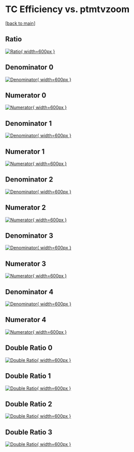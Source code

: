 # TC Efficiency vs. ptmtvzoom

[[back to main](./)]



## Ratio

[![Ratio](../mtv/var/TC_loweta_0_0_eff_ptmtvzoom.png){ width=600px }](../mtv/var/TC_loweta_0_0_eff_ptmtvzoom.pdf)

## Denominator 0

[![Denominator](../mtv/den/TC_loweta_0_0_eff_ptmtvzoom_den0.png){ width=600px }](../mtv/den/TC_loweta_0_0_eff_ptmtvzoom_den0.pdf)

## Numerator 0

[![Numerator](../mtv/num/TC_loweta_0_0_eff_ptmtvzoom_num0.png){ width=600px }](../mtv/num/TC_loweta_0_0_eff_ptmtvzoom_num0.pdf)

## Denominator 1

[![Denominator](../mtv/den/TC_loweta_0_0_eff_ptmtvzoom_den1.png){ width=600px }](../mtv/den/TC_loweta_0_0_eff_ptmtvzoom_den1.pdf)

## Numerator 1

[![Numerator](../mtv/num/TC_loweta_0_0_eff_ptmtvzoom_num1.png){ width=600px }](../mtv/num/TC_loweta_0_0_eff_ptmtvzoom_num1.pdf)

## Denominator 2

[![Denominator](../mtv/den/TC_loweta_0_0_eff_ptmtvzoom_den2.png){ width=600px }](../mtv/den/TC_loweta_0_0_eff_ptmtvzoom_den2.pdf)

## Numerator 2

[![Numerator](../mtv/num/TC_loweta_0_0_eff_ptmtvzoom_num2.png){ width=600px }](../mtv/num/TC_loweta_0_0_eff_ptmtvzoom_num2.pdf)

## Denominator 3

[![Denominator](../mtv/den/TC_loweta_0_0_eff_ptmtvzoom_den3.png){ width=600px }](../mtv/den/TC_loweta_0_0_eff_ptmtvzoom_den3.pdf)

## Numerator 3

[![Numerator](../mtv/num/TC_loweta_0_0_eff_ptmtvzoom_num3.png){ width=600px }](../mtv/num/TC_loweta_0_0_eff_ptmtvzoom_num3.pdf)

## Denominator 4

[![Denominator](../mtv/den/TC_loweta_0_0_eff_ptmtvzoom_den4.png){ width=600px }](../mtv/den/TC_loweta_0_0_eff_ptmtvzoom_den4.pdf)

## Numerator 4

[![Numerator](../mtv/num/TC_loweta_0_0_eff_ptmtvzoom_num4.png){ width=600px }](../mtv/num/TC_loweta_0_0_eff_ptmtvzoom_num4.pdf)

## Double Ratio 0

[![Double Ratio](../mtv/ratio/TC_loweta_0_0_eff_ptmtvzoom_ratio0.png){ width=600px }](../mtv/ratio/TC_loweta_0_0_eff_ptmtvzoom_ratio0.pdf)

## Double Ratio 1

[![Double Ratio](../mtv/ratio/TC_loweta_0_0_eff_ptmtvzoom_ratio1.png){ width=600px }](../mtv/ratio/TC_loweta_0_0_eff_ptmtvzoom_ratio1.pdf)

## Double Ratio 2

[![Double Ratio](../mtv/ratio/TC_loweta_0_0_eff_ptmtvzoom_ratio2.png){ width=600px }](../mtv/ratio/TC_loweta_0_0_eff_ptmtvzoom_ratio2.pdf)

## Double Ratio 3

[![Double Ratio](../mtv/ratio/TC_loweta_0_0_eff_ptmtvzoom_ratio3.png){ width=600px }](../mtv/ratio/TC_loweta_0_0_eff_ptmtvzoom_ratio3.pdf)

